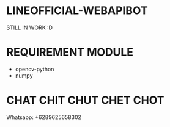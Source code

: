 # LINEOFFICIAL-WEBAPIBOT
STILL IN WORK :D

# REQUIREMENT MODULE
- opencv-python
- numpy

# CHAT CHIT CHUT CHET CHOT
Whatsapp: +6289625658302

